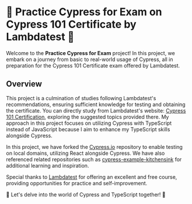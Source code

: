 # 🌟 Practice Cypress for Exam on Cypress 101 Certificate by Lambdatest 🌟

Welcome to the **Practice Cypress for Exam** project! In this project, we embark on a journey from basic to real-world usage of Cypress, all in preparation for the Cypress 101 Certificate exam offered by Lambdatest.

## Overview
This project is a culmination of studies following Lambdatest's recommendations, ensuring sufficient knowledge for testing and obtaining the certificate. You can directly study from Lambdatest's website: [Cypress 101 Certification](https://www.lambdatest.com/certifications/cypress-101), exploring the suggested topics provided there. My approach in this project focuses on utilizing Cypress with TypeScript instead of JavaScript because I aim to enhance my TypeScript skills alongside Cypress.

In this project, we have forked the [Cypress.io](https://github.com/cypress-io/cypress) repository to enable testing on local domains, utilizing React alongside Cypress. We have also referenced related repositories such as [cypress-example-kitchensink](https://github.com/cypress-io/cypress-example-kitchensink) for additional learning and inspiration.

Special thanks to [Lambdatest](https://www.lambdatest.com/)  for offering an excellent and free course, providing opportunities for practice and self-improvement.

🚀 Let's delve into the world of Cypress and TypeScript together! 🚀
